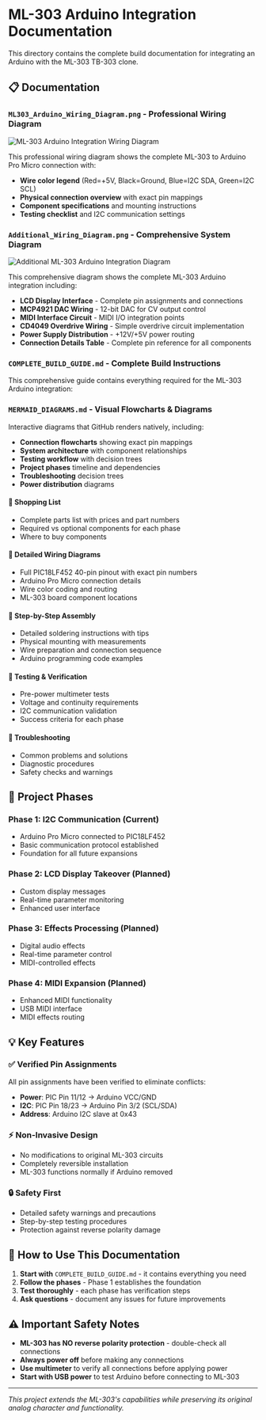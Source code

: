 # ML-303 Arduino Integration Documentation

This directory contains the complete build documentation for integrating an Arduino with the ML-303 TB-303 clone.

## 📋 Documentation

### **`ML303_Arduino_Wiring_Diagram.png`** - Professional Wiring Diagram

![ML-303 Arduino Integration Wiring Diagram](ML303_Arduino_Wiring_Diagram.png)

This professional wiring diagram shows the complete ML-303 to Arduino Pro Micro connection with:
- **Wire color legend** (Red=+5V, Black=Ground, Blue=I2C SDA, Green=I2C SCL)
- **Physical connection overview** with exact pin mappings
- **Component specifications** and mounting instructions
- **Testing checklist** and I2C communication settings

### **`Additional_Wiring_Diagram.png`** - Comprehensive System Diagram

![Additional ML-303 Arduino Integration Diagram](Additional_Wiring_Diagram.png)

This comprehensive diagram shows the complete ML-303 Arduino integration including:
- **LCD Display Interface** - Complete pin assignments and connections
- **MCP4921 DAC Wiring** - 12-bit DAC for CV output control
- **MIDI Interface Circuit** - MIDI I/O integration points
- **CD4049 Overdrive Wiring** - Simple overdrive circuit implementation
- **Power Supply Distribution** - +12V/+5V power routing
- **Connection Details Table** - Complete pin reference for all components

### **`COMPLETE_BUILD_GUIDE.md`** - Complete Build Instructions

This comprehensive guide contains everything required for the ML-303 Arduino integration:

### **`MERMAID_DIAGRAMS.md`** - Visual Flowcharts & Diagrams

Interactive diagrams that GitHub renders natively, including:
- **Connection flowcharts** showing exact pin mappings
- **System architecture** with component relationships  
- **Testing workflow** with decision trees
- **Project phases** timeline and dependencies
- **Troubleshooting** decision trees
- **Power distribution** diagrams

#### 🛒 **Shopping List**
- Complete parts list with prices and part numbers
- Required vs optional components for each phase
- Where to buy components

#### 🔌 **Detailed Wiring Diagrams**
- Full PIC18LF452 40-pin pinout with exact pin numbers
- Arduino Pro Micro connection details
- Wire color coding and routing
- ML-303 board component locations

#### 🔧 **Step-by-Step Assembly**
- Detailed soldering instructions with tips
- Physical mounting with measurements
- Wire preparation and connection sequence
- Arduino programming code examples

#### 🧪 **Testing & Verification**
- Pre-power multimeter tests
- Voltage and continuity requirements
- I2C communication validation
- Success criteria for each phase

#### 🚨 **Troubleshooting**
- Common problems and solutions
- Diagnostic procedures
- Safety checks and warnings

## 🚀 Project Phases

### Phase 1: I2C Communication (Current)
- Arduino Pro Micro connected to PIC18LF452
- Basic communication protocol established
- Foundation for all future expansions

### Phase 2: LCD Display Takeover (Planned)
- Custom display messages
- Real-time parameter monitoring
- Enhanced user interface

### Phase 3: Effects Processing (Planned)
- Digital audio effects
- Real-time parameter control
- MIDI-controlled effects

### Phase 4: MIDI Expansion (Planned)
- Enhanced MIDI functionality
- USB MIDI interface
- MIDI effects routing

## 💡 Key Features

### ✅ **Verified Pin Assignments**
All pin assignments have been verified to eliminate conflicts:
- **Power**: PIC Pin 11/12 → Arduino VCC/GND
- **I2C**: PIC Pin 18/23 → Arduino Pin 3/2 (SCL/SDA)
- **Address**: Arduino I2C slave at 0x43

### ⚡ **Non-Invasive Design**
- No modifications to original ML-303 circuits
- Completely reversible installation
- ML-303 functions normally if Arduino removed

### 🔒 **Safety First**
- Detailed safety warnings and precautions
- Step-by-step testing procedures
- Protection against reverse polarity damage

## 📖 How to Use This Documentation

1. **Start with** `COMPLETE_BUILD_GUIDE.md` - it contains everything you need
2. **Follow the phases** - Phase 1 establishes the foundation
3. **Test thoroughly** - each phase has verification steps
4. **Ask questions** - document any issues for future improvements

## ⚠️ Important Safety Notes

- **ML-303 has NO reverse polarity protection** - double-check all connections
- **Always power off** before making any connections
- **Use multimeter** to verify all connections before applying power
- **Start with USB power** to test Arduino before connecting to ML-303

---

*This project extends the ML-303's capabilities while preserving its original analog character and functionality.*